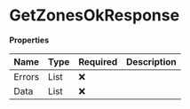 # GetZonesOkResponse

**Properties**

| Name   | Type          | Required | Description |
| :----- | :------------ | :------- | :---------- |
| Errors | List<Error>   | ❌       |             |
| Data   | List<RoomGet> | ❌       |             |

<!-- This file was generated by liblab | https://liblab.com/ -->
